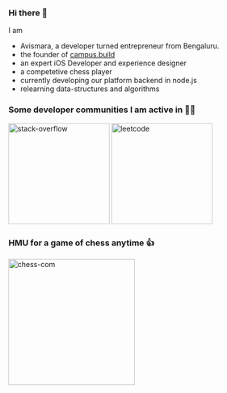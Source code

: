 ### Hi there 👋

I am 
- Avismara, a developer turned entrepreneur from Bengaluru. 
- the founder of [campus.build](https://campus.build)
- an expert iOS Developer and experience designer
- a competetive chess player
- currently developing our platform backend in node.js
- relearning data-structures and algorithms 

### Some developer communities I am active in 👨‍💻
<div>
<a href="https://stackoverflow.com/story/avismara"> <img src="https://i.ibb.co/DGGYSpS/stack-overflow.png" width = "200" alt="stack-overflow" border="0"></a>
<a href="https://leetcode.com/avismarahl"><img src="https://i.ibb.co/GnRJ91J/leetcode.jpg" width = "200" margin = "20" alt="leetcode" border="0"></a>
</div>


### HMU for a game of chess anytime 👍
<a href="https://www.chess.com/member/misspellednight"><img src="https://i.ibb.co/vPJhfxP/chess-com.png" width = "250" alt="chess-com" border="0"></a>
